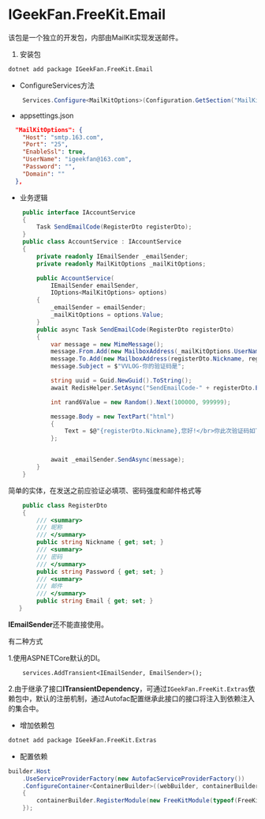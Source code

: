 # IGeekFan.FreeKit.Email

该包是一个独立的开发包，内部由MailKit实现发送邮件。

1. 安装包
```bash
dotnet add package IGeekFan.FreeKit.Email
```
- ConfigureServices方法
```csharp
    Services.Configure<MailKitOptions>(Configuration.GetSection("MailKitOptions"));
```

- appsettings.json
```json
  "MailKitOptions": {
    "Host": "smtp.163.com",
    "Port": "25",
    "EnableSsl": true,
    "UserName": "igeekfan@163.com",
    "Password": "",
    "Domain": ""
  },
```
- 业务逻辑
```csharp
    public interface IAccountService
    {
        Task SendEmailCode(RegisterDto registerDto);
    }
    public class AccountService : IAccountService
    {
        private readonly IEmailSender _emailSender;
        private readonly MailKitOptions _mailKitOptions;

        public AccountService(
            IEmailSender emailSender,
            IOptions<MailKitOptions> options)
        {
            _emailSender = emailSender;
            _mailKitOptions = options.Value;
        }
        public async Task SendEmailCode(RegisterDto registerDto)
        {
            var message = new MimeMessage();
            message.From.Add(new MailboxAddress(_mailKitOptions.UserName, _mailKitOptions.UserName));
            message.To.Add(new MailboxAddress(registerDto.Nickname, registerDto.Email));
            message.Subject = $"VVLOG-你的验证码是";

            string uuid = Guid.NewGuid().ToString();
            await RedisHelper.SetAsync("SendEmailCode-" + registerDto.Email, uuid, 30 * 60);

            int rand6Value = new Random().Next(100000, 999999);

            message.Body = new TextPart("html")
            {
                Text = $@"{registerDto.Nickname},您好!</br>你此次验证码如下，请在 30 分钟内输入验证码进行下一步操作。</br>如非你本人操作，请忽略此邮件。</br>{rand6Value}"
            };


            await _emailSender.SendAsync(message);
        }
    }
```
简单的实体，在发送之前应验证必填项、密码强度和邮件格式等
```csharp
    public class RegisterDto 
    {
        /// <summary>
        /// 昵称
        /// </summary>
        public string Nickname { get; set; }
        /// <summary>
        /// 密码
        /// </summary>
        public string Password { get; set; }
        /// <summary>
        /// 邮件
        /// </summary>
        public string Email { get; set; } 
   }
```



**IEmailSender**还不能直接使用。

有二种方式

1.使用ASPNETCore默认的DI。
```
    services.AddTransient<IEmailSender, EmailSender>();
```

2.由于继承了接口**ITransientDependency**，可通过`IGeekFan.FreeKit.Extras`依赖包中，默认的注册机制，通过Autofac配置继承此接口的接口将注入到依赖注入的集合中。

- 增加依赖包
```bash
dotnet add package IGeekFan.FreeKit.Extras
```


- 配置依赖
```csharp
builder.Host
    .UseServiceProviderFactory(new AutofacServiceProviderFactory())
    .ConfigureContainer<ContainerBuilder>((webBuilder, containerBuilder) =>
    {
        containerBuilder.RegisterModule(new FreeKitModule(typeof(FreeKitModule), typeof(Program),typeof(MailKitOptions)))
    });
```